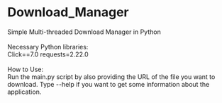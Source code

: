 # Download_Manager
Simple Multi-threaded Download Manager in Python<br><br>
Necessary Python libraries:<br>
Click==7.0
requests=2.22.0<br><br>
How to Use:<br>
Run the main.py script by also providing the URL of the file you want to download. Type --help if you want to get some information about the application.
